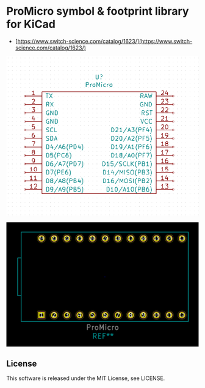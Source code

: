 
# ProMicro symbol & footprint library for KiCad

- [https://www.switch-science.com/catalog/1623/](https://www.switch-science.com/catalog/1623/)

![symbol](https://raw.githubusercontent.com/yskoht/kicad-ProMicro/images/symbol.png)

![footprint](https://raw.githubusercontent.com/yskoht/kicad-ProMicro/images/footprint.png)

## License

This software is released under the MIT License, see LICENSE.

